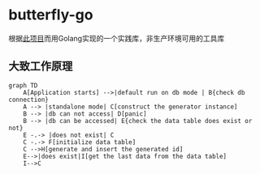 # butterfly-go

根据[此项目](https://www.yuque.com/simonalong/butterfly)而用Golang实现的一个实践库，非生产环境可用的工具库

## 大致工作原理

```mermaid
graph TD
    A[Application starts] -->|default run on db mode | B{check db connection}
    A --> |standalone mode| C[construct the generator instance]
    B --> |db can not access| D[panic]
    B --> |db can be accessed| E{check the data table does exist or not}
    E -.-> |does not exist| C
    C -.-> F[initialize data table]
    C -->H[generate and insert the generated id]
    E-->|does exist|I[get the last data from the data table]
    I-->C
```
